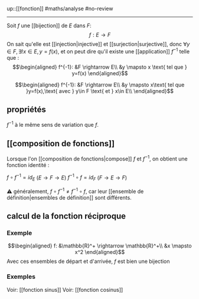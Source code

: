 up::[[fonction]]
#maths/analyse #no-review 

----

Soit $f$ une [[bijection]] de $E$ dans $F$:
$$f: E \rightarrow F$$
On sait qu'elle est [[injection|injective]] et [[surjection|surjective]], donc $\forall y \in F, \exists!x \in E, y = f(x)$, et on peut dire qu'il existe une [[application]] $f^{-1}$ telle que :
$$\begin{aligned}
f^{-1}: &F \rightarrow E\\
        &y \mapsto x \text{ tel que } y=f(x)
\end{aligned}$$

$$\begin{aligned}
f^{-1}: &F \rightarrow E\\
   &y \mapsto x\text{ tel que }y=f(x),\text{ avec } y\in F \text{ et } x\in E\\
\end{aligned}$$

## propriétés
$f^{-1}$ à le même sens de variation que $f$.

## [[composition de fonctions]]
Lorsque l'on [[composition de fonctions|compose]] $f$ et $f^{-1}$, on obtient une fonction identité :

$f \circ f^{-1} = id_E$     $(E \rightarrow F \rightarrow E)$
$f^{-1}\circ f = id_F$     $(F \rightarrow E \rightarrow F)$

⚠️ généralement, $f\circ f^{-1} \neq f^{-1}\circ f$, car leur [[ensemble de définition|ensembles de définition]] sont différents.

## calcul de la fonction réciproque

### Exemple
$$\begin{aligned}
f: &\mathbb{R}^+ \rightarrow \mathbb{R}^+\\
   &x \mapsto x^2
\end{aligned}$$
Avec ces ensembles de départ et d'arrivée, $f$ est bien une bijection

### Exemples
Voir: [[fonction sinus]]
Voir: [[fonction cosinus]]
